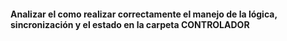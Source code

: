 #### Analizar el como realizar correctamente el manejo de la lógica, sincronización y el estado en la carpeta CONTROLADOR
